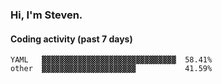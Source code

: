 ### Hi, I'm Steven.

#### Coding activity (past 7 days)
```
YAML   ▓▓▓▓▓▓▓▓▓▓▓▓▓▓▓▓▓▓▓▓▓▓▓▓▓▓▓▓▓▓  58.41%
other  ▓▓▓▓▓▓▓▓▓▓▓▓▓▓▓▓▓▓▓▓▓           41.59%
```
